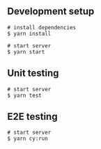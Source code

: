 ## Development setup

```batch
# install dependencies
$ yarn install

# start server
$ yarn start
```

## Unit testing

```batch
# start server
$ yarn test
```

## E2E testing

```batch
# start server
$ yarn cy:run
```

